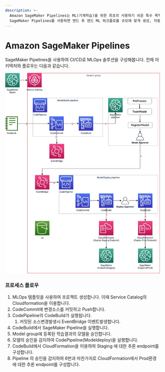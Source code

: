 ```yaml
---
description: >-
  Amazon SageMaker Pipelines는 ML(기계학습)을 위한 최초의 사용하기 쉬운 특수 목적용 CI/CD 서비스입니다.
  SageMaker Pipelines를 사용하면 앤드 투 앤드 ML 워크플로를 규모에 맞게 생성, 자동화 및 관리 할수 있습니다.
---
```


# Amazon SageMaker Pipelines

SageMaker Pipelines을 사용하여 CI/CD로 MLOps 솔루션을 구성해봅니다. 전체 아키텍처와 플로우는 다음과 같습니다.

![Architecture of SageMaker Pipelines](.gitbook/assets/.jpg%20%281%29.jpeg)

### 프로세스 플로우

1. MLOps 템플릿을 사용하여 프로젝트 생성합니다. 이때 Service Catalog의 Cloudformation을 이용합니다.
2. CodeCommit에 변경소스를 커밋하고 Push합니다.
3. CodePipeline의 CodeBuild가 실행됩니다.
   1. 커밋된 소스변경발생시 EventBridge 이벤트발생합니다.
4. CodeBuild에서 SageMaker Pipeline을 실행합니다.
5. Model group에 등록된 학습결과의 모델을 승인합니다.
6. 모델의 승인을 감지하여 CodePipeline\(Modeldeploy\)을 실행합니다.
7. CodeBuild에서 CloudFormation을 이용하여 Staging 에 대한 추론 endpoint를 구성합니다.
8. Pipeline 의 승인을 감지하여 6번과 마찬가지로 CloudFormation에서 Prod환경에 대한 추론 endpoint를 구성합니다.

